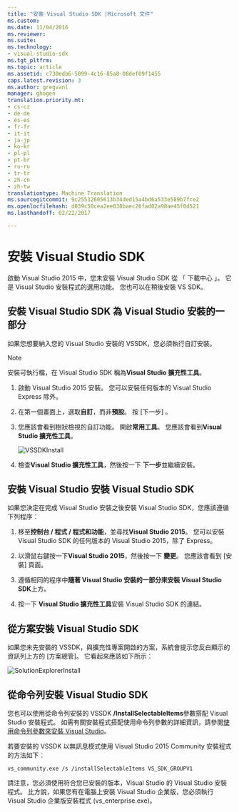 ```yaml
---
title: "安裝 Visual Studio SDK |Microsoft 文件"
ms.custom: 
ms.date: 11/04/2016
ms.reviewer: 
ms.suite: 
ms.technology:
- visual-studio-sdk
ms.tgt_pltfrm: 
ms.topic: article
ms.assetid: c730edb6-5099-4c16-85a8-08def09f1455
caps.latest.revision: 3
ms.author: gregvanl
manager: ghogen
translation.priority.mt:
- cs-cz
- de-de
- es-es
- fr-fr
- it-it
- ja-jp
- ko-kr
- pl-pl
- pt-br
- ru-ru
- tr-tr
- zh-cn
- zh-tw
translationtype: Machine Translation
ms.sourcegitcommit: 9c25532605613b34ded15a4bd6a533e589b7fce2
ms.openlocfilehash: d039c50cea2ee038baec26fad02a98ae45f0d521
ms.lasthandoff: 02/22/2017

---
```

# <a name="installing-the-visual-studio-sdk"></a>安裝 Visual Studio SDK
啟動 Visual Studio 2015 中，您未安裝 Visual Studio SDK 從 「 下載中心 」。 它是 Visual Studio 安裝程式的選用功能。 您也可以在稍後安裝 VS SDK。  
  
## <a name="installing-the-visual-studio-sdk-as-part-of-a-visual-studio-installation"></a>安裝 Visual Studio SDK 為 Visual Studio 安裝的一部分  
 如果您想要納入您的 Visual Studio 安裝的 VSSDK，您必須執行自訂安裝。  
  
> [!NOTE]
>  安裝可執行檔，在 Visual Studio SDK 稱為**Visual Studio 擴充性工具**。  
  
1.  啟動 Visual Studio 2015 安裝。 您可以安裝任何版本的 Visual Studio Express 除外。  
  
2.  在第一個畫面上，選取**自訂**，而非**預設**。 按 [下一步] 。  
  
3.  您應該會看到樹狀檢視的自訂功能。 開啟**常用工具**。 您應該會看到**Visual Studio 擴充性工具**。  
  
     ![VSSDKInstall](../extensibility/media/vssdkinstall.png "VSSDKInstall")  
  
4.  檢查**Visual Studio 擴充性工具**，然後按一下 **下一步**並繼續安裝。  
  
## <a name="installing-the-visual-studio-sdk-after-installing-visual-studio"></a>安裝 Visual Studio 安裝 Visual Studio SDK  
 如果您決定在完成 Visual Studio 安裝之後安裝 Visual Studio SDK，您應該遵循下列程序︰  
  
1.  移至**控制台 / 程式 / 程式和功能**，並尋找**Visual Studio 2015**。 您可以安裝 Visual Studio SDK 的任何版本的 Visual Studio 2015，除了 Express。  
  
2.  以滑鼠右鍵按一下**Visual Studio 2015**，然後按一下 **變更**。 您應該會看到 [安裝] 頁面。  
  
3.  遵循相同的程序中**隨著 Visual Studio 安裝的一部分來安裝 Visual Studio SDK**上方。  
  
4.  按一下  **Visual Studio 擴充性工具**安裝 Visual Studio SDK 的連結。  
  
## <a name="installing-the-visual-studio-sdk-from-a-solution"></a>從方案安裝 Visual Studio SDK  
 如果您未先安裝的 VSSDK，與擴充性專案開啟的方案，系統會提示您反白顯示的資訊列上方的 [方案總管]。 它看起來應該如下所示︰  
  
 ![SolutionExplorerInstall](../extensibility/media/solutionexplorerinstall.png "SolutionExplorerInstall")  
  
## <a name="installing-the-visual-studio-sdk-from-the-command-line"></a>從命令列安裝 Visual Studio SDK  
 您也可以使用從命令列安裝的 VSSDK **/InstallSelectableItems**參數搭配 Visual Studio 安裝程式。 如需有關安裝程式搭配使用命令列參數的詳細資訊，請參閱[使用命令列參數來安裝 Visual Studio](../install/use-command-line-parameters-to-install-visual-studio.md)。  
  
 若要安裝的 VSSDK 以無訊息模式使用 Visual Studio 2015 Community 安裝程式的方法如下︰  
  
```  
vs_community.exe /s /installSelectableItems VS_SDK_GROUPV1  
```  
  
 請注意，您必須使用符合您已安裝的版本，Visual Studio 的 Visual Studio 安裝程式。 比方說，如果您有在電腦上安裝 Visual Studio 企業版，您必須執行 Visual Studio 企業版安裝程式 (vs_enterprise.exe)。
